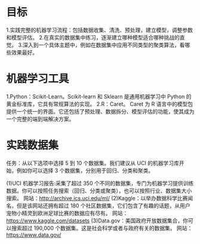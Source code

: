 # 目标
1.实践完整的机器学习流程：包括数据收集、清洗、预处理，建立模型，调整参数和模型评估。 
2.在真实的数据集中练习，逐渐建立哪种模型适合哪种挑战的直觉。
3.深入到一个具体主题中，例如在数据集中应用不同类型的聚类算法，看哪些效果最好。 

# 机器学习工具 

1.Python：Scikit-Learn。Scikit-learn 和 Sklearn 是通用机器学习中 Python 的黄金标准库，它具有常规算法的实现。
2.R：Caret。 Caret 为 R 语言中的模型包提供一个统一的界面。它还包括了预处理、数据拆分、模型评估的功能，使其成为一个完整的端到端解决方案。 

# 实践数据集
任务：从以下选项中选择 5 到 10 个数据集。我们建议从 UCI 的机器学习库开始，例如你可以选择 3 个数据集，分别用于回归、分类和聚类。

(1)UCI 机器学习报告:采集了超过 350 个不同的数据集，专门为机器学习提供训练数据。你可以按照任务搜索（回归、分类或聚类），也可以按照行业、数据集大小搜索。
  网站：http://archive.ics.uci.edu/ml/
(2)Kaggle：以举办数据科学比赛闻名，但是该网站还拥有超过 180 个社区数据集，它们包含了有趣的话题，从用户宠物小精灵到欧洲足球比赛的数据应有尽有。 
  网站：https://www.kaggle.com/datasets 
(3)Data.gov：美国政府开放数据集合，你可以搜索超过 190,000 个数据集。这是社会科学或者与政府有关的数据集。
  网站：https://www.data.gov/
  